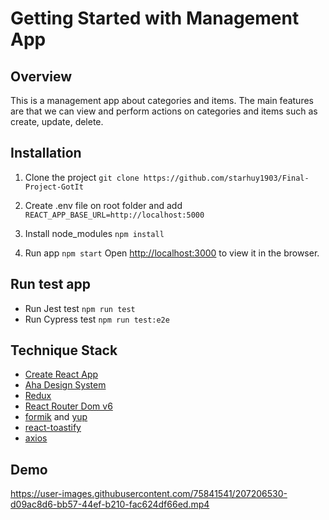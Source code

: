 # Getting Started with Management App

## Overview
This is a management app about categories and items. The main features are that we can view and perform actions on categories and items such as create, update, delete.
## Installation

1. Clone the project
    `git clone https://github.com/starhuy1903/Final-Project-GotIt`

2. Create .env file on root folder and
    add `REACT_APP_BASE_URL=http://localhost:5000`

3. Install node_modules
  `npm install`

4. Run app
  `npm start`
  Open [http://localhost:3000](http://localhost:3000) to view it in the browser.

## Run test app

- Run Jest test
  `npm run test`
- Run Cypress test
  `npm run test:e2e`

## Technique Stack
- [Create React App](https://create-react-app.dev/)
- [Aha Design System](https://aha.got-it.ai/)
- [Redux](https://redux.js.org/)
- [React Router Dom v6](https://reactrouter.com/)
- [formik](https://formik.org/) and [yup](https://www.npmjs.com/package/yup)
- [react-toastify](https://www.npmjs.com/package/react-toastify)
- [axios](https://axios-http.com/)

## Demo 

https://user-images.githubusercontent.com/75841541/207206530-d09ac8d6-bb57-44ef-b210-fac624df66ed.mp4



